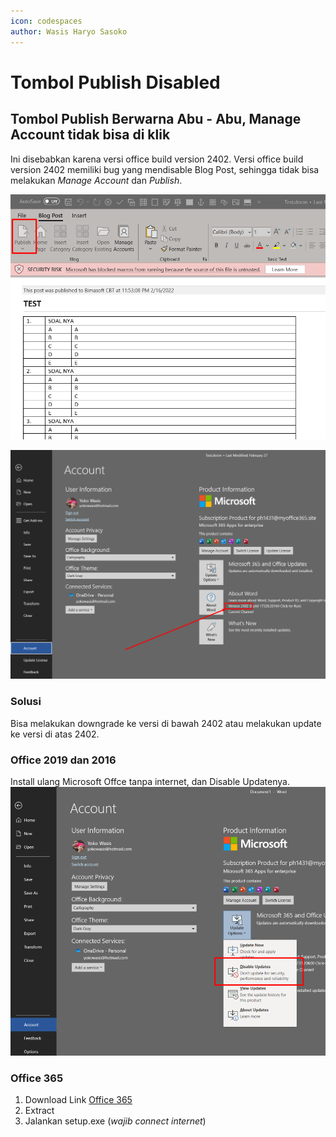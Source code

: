 ```yaml
---
icon: codespaces
author: Wasis Haryo Sasoko
---
```

# Tombol Publish Disabled

## Tombol Publish Berwarna Abu - Abu, Manage Account tidak bisa di klik

Ini disebabkan karena versi office build version 2402. Versi office build version 2402 memiliki bug yang mendisable Blog Post, sehingga tidak bisa melakukan *Manage Account* dan *Publish*.


![Disable Publish](/images/disablepublish.png)

![Version 2402](/images/2402.png)

### Solusi
Bisa melakukan downgrade ke versi di bawah 2402 atau melakukan update ke versi di atas 2402.

### Office 2019 dan 2016
Install ulang Microsoft Offce tanpa internet, dan Disable Updatenya.
![Version 2402](/images/disableupdate.png)

### Office 365

1. Download Link [Office 365](/downloads/Office365.zip)
2. Extract
3. Jalankan setup.exe (*wajib connect internet*)

